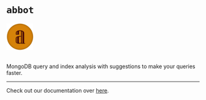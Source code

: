 # `abbot`
<img src="./docs/pages/img/abbotlogo.png" height=70 alt="Abbot" />
<br/>
<br/>

MongoDB query and index analysis with suggestions to make your queries faster.

---

Check out our documentation over [here](https://abbot.wheredevs.dev).
